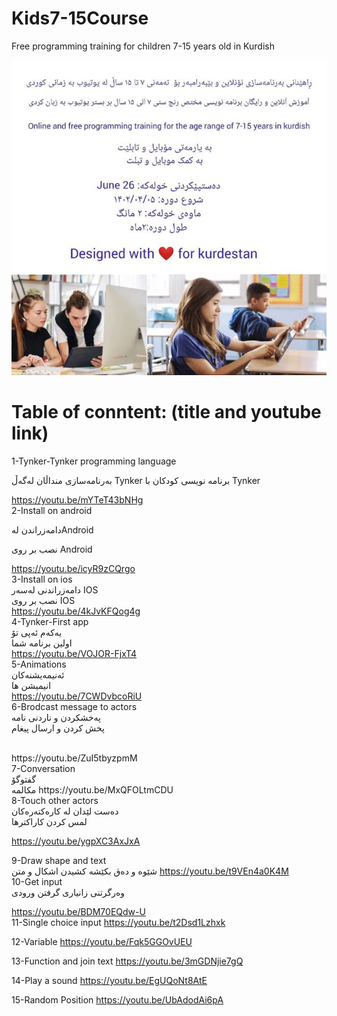 # Kids7-15Course
Free programming training for children 7-15 years old in Kurdish </br>

![Screenshot](509110bf-1e38-4955-b8b2-3b1440404ad1.jpg)
# Table of conntent: (title and youtube link)</br>


1-Tynker-Tynker programming language 

بەرنامەسازی منداڵان لەگەڵ Tynker 
برنامه نویسی کودکان با Tynker

https://youtu.be/mYTeT43bNHg
<br/>
2-Install on android


دامەزراندن لەAndroid 

نصب بر روی Android

https://youtu.be/icyR9zCQrgo
<br/>
3-Install on ios
</br>
دامەزراندنی لەسەر IOS 
</br>
نصب بر روی IOS
</br>
https://youtu.be/4kJvKFQog4g
<br/>
4-Tynker-First app
</br>
یەکەم ئەپی تۆ 
</br>
اولین برنامه شما
</br>
https://youtu.be/VOJOR-FjxT4
<br/>
5-Animations
</br>
ئەنیمەیشنەکان 
</br>
انیمیشن ها 
</br>
https://youtu.be/7CWDvbcoRiU
<br/>
6-Brodcast message to actors
</br>
پەخشکردن و ناردنی نامە 
</br>
پخش کردن و ارسال پیغام

</br>
https://youtu.be/ZuI5tbyzpmM
<br/>
7-Conversation
</br>
گفتوگۆ 
</br>
مکالمه
https://youtu.be/MxQFOLtmCDU
<br/>
8-Touch other actors
</br>
دەست لێدان لە کارەکتەرەکان 
</br>
لمس کردن کاراکترها 

https://youtu.be/ygpXC3AxJxA

9-Draw shape and text
</br>
شێوە و دەق بکێشە 
کشیدن اشکال و متن
https://youtu.be/t9VEn4a0K4M
<br/>
10-Get input
</br>
وەرگرتنی زانیاری 
گرفتن ورودی 
 

https://youtu.be/BDM70EQdw-U
<br/>
11-Single choice input
https://youtu.be/t2Dsd1Lzhxk

12-Variable
https://youtu.be/Fqk5GGOvUEU

13-Function and join text
https://youtu.be/3mGDNjie7gQ


14-Play a sound
https://youtu.be/EgUQoNt8AtE

15-Random Position
https://youtu.be/UbAdodAi6pA


